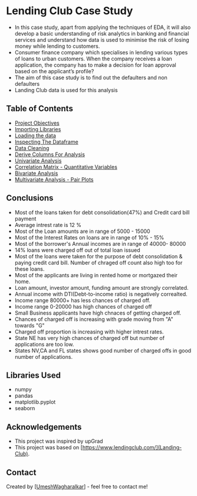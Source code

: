 # Lending Club Case Study
- In this case study, apart from applying the techniques of EDA, it will also develop a basic understanding of risk analytics in banking and financial services and understand how data is used to minimise the risk of losing money while lending to customers.
- Consumer finance company which specialises in lending various types of loans to urban customers. When the company receives a loan application, the company has to make a decision for loan approval based on the applicant’s profile?
- The aim of this case study is to find out the defaulters and non defaulters
- Landing Club data is used for this analysis

## Table of Contents
* [Project Objectives](#General-information)
* [Importing Libraries](#Libraries-used)
* [Loading the data](#Data-Load)
* [Inspecting The Dataframe](#Data-Read)
* [Data Cleaning](#Data-Mining)
* [Derive Columns For Analysis](#Adding-additional-columns)
* [Univariate Analysis](#Catagorical-Variables)
* [Correlation Matrix - Quantitative Variables](#Correlation)
* [Bivariate Analysis](#By-Charts)
* [Multivariate Analysis - Pair Plots](#Multivatiate)

## Conclusions
- Most of the loans taken for debt consolidation(47%) and Credit card bill payment
- Average intrest rate is 12 %
- Most of the Loan amounts are in range of 5000 - 15000
- Most of the Interest Rates on loans are in range of 10% - 15%
- Most of the borrower's Annual incomes are in range of 40000- 80000
- 14% loans were charged off out of total loan issued
- Most of the loans were taken for the purpose of debt consolidation & paying credit card bill. Number of chraged off count also high too for these loans.
- Most of the applicants are living in rented home or mortgazed their home.
- Loan amount, investor amount, funding amount are strongly correlated.
- Annual income with DTI(Debt-to-income ratio) is negatively correalted.
- Income range 80000+  has less chances of charged off.
- Income range 0-20000 has high chances of charged off
- Small Business applicants have high chnaces of getting charged off.
- Chances of charged off is increasing with grade moving from "A" towards "G"
- Charged off proportion is increasing with higher intrest rates.
- State NE has very high chances of charged off but number of applications are too low.
- States NV,CA and FL states shows good number of charged offs in good number of applications.

## Libraries Used
- numpy
- pandas
- matplotlib.pyplot
- seaborn

## Acknowledgements
- This project was inspired by upGrad
- This project was based on [https://www.lendingclub.com/](Landing-Club).


## Contact
Created by [[UmeshWagharalkar](https://github.com/UmeshWagharalkar)] - feel free to contact me!
